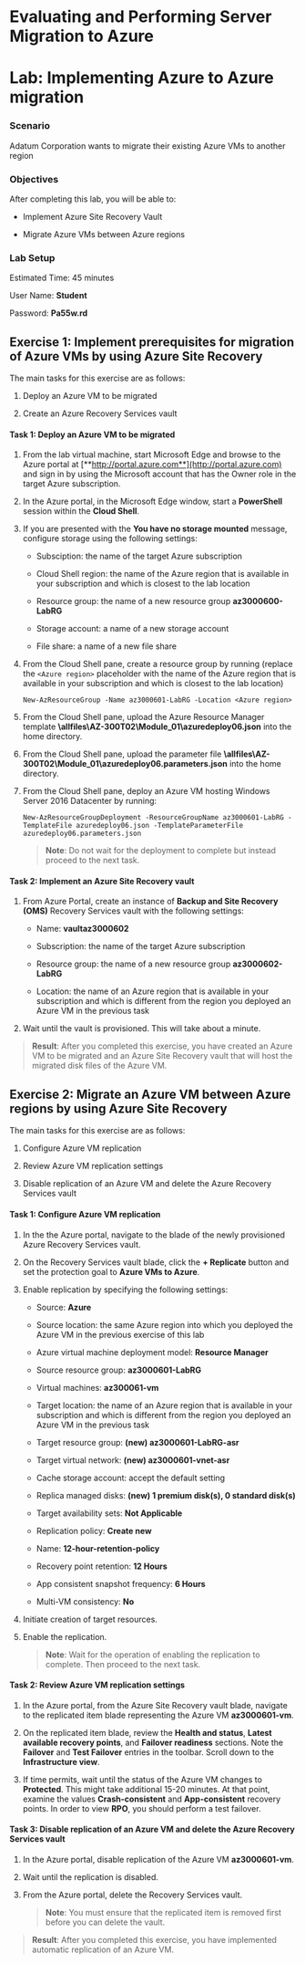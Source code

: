 ﻿# Evaluating and Performing Server Migration to Azure
# Lab: Implementing Azure to Azure migration
  
### Scenario
  
Adatum Corporation wants to migrate their existing Azure VMs to another region


### Objectives
  
After completing this lab, you will be able to:

-  Implement Azure Site Recovery Vault

-  Migrate Azure VMs between Azure regions

### Lab Setup
  
Estimated Time: 45 minutes

User Name: **Student**

Password: **Pa55w.rd**


## Exercise 1: Implement prerequisites for migration of Azure VMs by using Azure Site Recovery 
  
The main tasks for this exercise are as follows:

1. Deploy an Azure VM to be migrated

1. Create an Azure Recovery Services vault
  

#### Task 1: Deploy an Azure VM to be migrated

1. From the lab virtual machine, start Microsoft Edge and browse to the Azure portal at [**http://portal.azure.com**](http://portal.azure.com) and sign in by using the Microsoft account that has the Owner role in the target Azure subscription.

1. In the Azure portal, in the Microsoft Edge window, start a **PowerShell** session within the **Cloud Shell**. 

1. If you are presented with the **You have no storage mounted** message, configure storage using the following settings:

    - Subsciption: the name of the target Azure subscription

    - Cloud Shell region: the name of the Azure region that is available in your subscription and which is closest to the lab location

    - Resource group: the name of a new resource group **az3000600-LabRG**

    - Storage account: a name of a new storage account

    - File share: a name of a new file share

1. From the Cloud Shell pane, create a resource group by running (replace the `<Azure region>` placeholder with the name of the Azure region that is available in your subscription and which is closest to the lab location)

   ```
   New-AzResourceGroup -Name az3000601-LabRG -Location <Azure region>
   ```

1. From the Cloud Shell pane, upload the Azure Resource Manager template **\\allfiles\\AZ-300T02\\Module_01\\azuredeploy06.json** into the home directory.

1. From the Cloud Shell pane, upload the parameter file **\\allfiles\\AZ-300T02\\Module_01\\azuredeploy06.parameters.json** into the home directory.

1. From the Cloud Shell pane, deploy an Azure VM hosting Windows Server 2016 Datacenter by running:

   ```
   New-AzResourceGroupDeployment -ResourceGroupName az3000601-LabRG -TemplateFile azuredeploy06.json -TemplateParameterFile azuredeploy06.parameters.json
   ```

    > **Note**: Do not wait for the deployment to complete but instead proceed to the next task. 


#### Task 2: Implement an Azure Site Recovery vault
 
1. From Azure Portal, create an instance of **Backup and Site Recovery (OMS)** Recovery Services vault with the following settings:

    - Name: **vaultaz3000602**

    - Subscription: the name of the target Azure subscription

    - Resource group: the name of a new resource group **az3000602-LabRG**

    - Location: the name of an Azure region that is available in your subscription and which is different from the region you deployed an Azure VM in the previous task

1. Wait until the vault is provisioned. This will take about a minute. 

> **Result**: After you completed this exercise, you have created an Azure VM to be migrated and an Azure Site Recovery vault that will host the migrated disk files of the Azure VM. 


## Exercise 2: Migrate an Azure VM between Azure regions by using Azure Site Recovery 
  
The main tasks for this exercise are as follows:

1. Configure Azure VM replication

1. Review Azure VM replication settings 

1. Disable replication of an Azure VM and delete the Azure Recovery Services vault


#### Task 1: Configure Azure VM replication

1. In the the Azure portal, navigate to the blade of the newly provisioned Azure Recovery Services vault.

1. On the Recovery Services vault blade, click the **+ Replicate** button and set the protection goal to **Azure VMs to Azure**.

1. Enable replication by specifying the following settings:

    - Source: **Azure**

    - Source location: the same Azure region into which you deployed the Azure VM in the previous exercise of this lab

    - Azure virtual machine deployment model: **Resource Manager**

    - Source resource group: **az3000601-LabRG**

    - Virtual machines: **az300061-vm**

    - Target location: the name of an Azure region that is available in your subscription and which is different from the region you deployed an Azure VM in the previous task

    - Target resource group: **(new) az3000601-LabRG-asr**

    - Target virtual network: **(new) az3000601-vnet-asr**

    - Cache storage account: accept the default setting

    - Replica managed disks: **(new) 1 premium disk(s), 0 standard disk(s)**

    - Target availability sets: **Not Applicable**

    - Replication policy: **Create new**

    - Name: **12-hour-retention-policy**

    - Recovery point retention: **12 Hours**

    - App consistent snapshot frequency: **6 Hours**

    - Multi-VM consistency: **No**

1. Initiate creation of target resources.

1. Enable the replication.

    > **Note**: Wait for the operation of enabling the replication to complete. Then proceed to the next task.


#### Task 2: Review Azure VM replication settings

1. In the Azure portal, from the Azure Site Recovery vault blade, navigate to the replicated item blade representing the Azure VM **az3000601-vm**. 

2. On the replicated item blade, review the **Health and status**, **Latest available recovery points**, and **Failover readiness** sections. Note the **Failover** and **Test Failover** entries in the toolbar.  Scroll down to the **Infrastructure view**.

3. If time permits, wait until the status of the Azure VM changes to **Protected**. This might take additional 15-20 minutes. At that point, examine the values **Crash-consistent** and **App-consistent** recovery points. In order to view **RPO**, you should perform a test failover.


#### Task 3: Disable replication of an Azure VM and delete the Azure Recovery Services vault
  
1. In the Azure portal, disable replication of the Azure VM **az3000601-vm**.

2. Wait until the replication is disabled. 

3. From the Azure portal, delete the Recovery Services vault.

    > **Note**: You must ensure that the replicated item is removed first before you can delete the vault.

> **Result**: After you completed this exercise, you have implemented automatic replication of an Azure VM.
